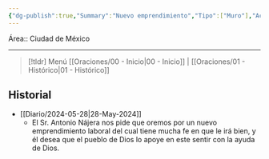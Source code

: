 ```yaml
---
{"dg-publish":true,"Summary":"Nuevo emprendimiento","Tipo":["Muro"],"Actualizado":"2024-05-28","Status":["Otro"],"permalink":"/Oraciones/Antonio Nájera/","dgPassFrontmatter":true,"created":"2024-06-03T23:00:23.281-06:00","updated":"2025-02-19T10:33:08.366-06:00"}
---
```


Área:: Ciudad de México
- - -
> [!tldr] Menú 
> [[Oraciones/00 - Inicio\|00 - Inicio]] | [[Oraciones/01 - Histórico\|01 - Histórico]]
## Historial
- [[Diario/2024-05-28\|28-May-2024]]
	- El Sr. Antonio Nájera nos pide que oremos por un nuevo emprendimiento laboral del cual tiene mucha fe en que le irá bien, y él desea que el pueblo de Dios lo apoye en este sentir con la ayuda de Dios.

